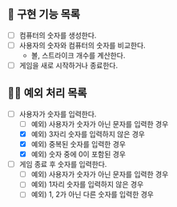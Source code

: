 ## 🚀 구현 기능 목록

- [ ] 컴퓨터의 숫자를 생성한다.
- [ ] 사용자의 숫자와 컴퓨터의 숫자를 비교한다.
    - 볼, 스트라이크 개수를 계산한다.
- [ ] 게임을 새로 시작하거나 종료한다.

## 🙅‍♂️ 예외 처리 목록

- [ ] 사용자가 숫자를 입력한다.
    - [ ] 예외) 사용자가 숫자가 아닌 문자를 입력한 경우
    - [x] 예외) 3자리 숫자를 입력하지 않은 경우
    - [x] 예외) 중복된 숫자를 입력한 경우
    - [x] 예외) 숫자 중에 0이 포함된 경우
- [ ] 게임 종료 후 숫자를 입력한다.
    - [ ] 예외) 사용자가 숫자가 아닌 문자를 입력한 경우
    - [ ] 예외) 1자리 숫자를 입력하지 않은 경우
    - [ ] 예외) 1, 2가 아닌 다른 숫자를 입력한 경우
